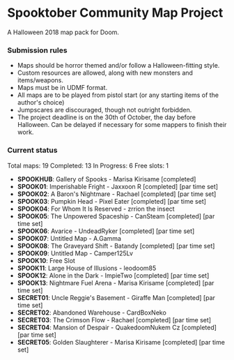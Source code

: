 # Spooktober Community Map Project

A Halloween 2018 map pack for Doom.

### Submission rules

- Maps should be horror themed and/or follow a Halloween-fitting style.
- Custom resources are allowed, along with new monsters and items/weapons.
- Maps must be in UDMF format.
- All maps are to be played from pistol start (or any starting items of the
  author's choice)
- Jumpscares are discouraged, though not outright forbidden.
- The project deadline is on the 30th of October, the day before Halloween.
  Can be delayed if necessary for some mappers to finish their work.

### Current status

Total maps: 19
Completed: 13
In Progress: 6
Free slots: 1

- **SPOOKHUB**: Gallery of Spooks - Marisa Kirisame [completed]
- **SPOOK01**: Imperishable Fright - Jaxxoon R [completed] [par time set]
- **SPOOK02**: A Baron's Nightmare - Rachael [completed] [par time set]
- **SPOOK03**: Pumpkin Head - Pixel Eater [completed] [par time set]
- **SPOOK04**: For Whom It Is Reserved - zrrion the insect
- **SPOOK05**: The Unpowered Spaceship - CanSteam [completed] [par time set]
- **SPOOK06**: Avarice - UndeadRyker [completed] [par time set]
- **SPOOK07**: Untitled Map - A.Gamma
- **SPOOK08**: The Graveyard Shift - Batandy [completed] [par time set]
- **SPOOK09**: Untitled Map - Camper125Lv
- **SPOOK10**: Free Slot
- **SPOOK11**: Large House of Illusions - leodoom85
- **SPOOK12**: Alone in the Dark - ImpieTwo [completed] [par time set]
- **SPOOK13**: Nightmare Fuel Arena - Marisa Kirisame [completed] [par time set]
- **SECRET01**: Uncle Reggie's Basement - Giraffe Man [completed] [par time set]
- **SECRET02**: Abandoned Warehouse - CardBoxNeko
- **SECRET03**: The Crimson Flow - Rachael [completed] [par time set]
- **SECRET04**: Mansion of Despair - QuakedoomNukem Cz [completed] [par time set]
- **SECRET05**: Golden Slaughterer - Marisa Kirisame [completed] [par time set]
